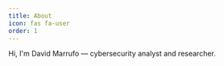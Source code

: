 ```yaml
---
title: About
icon: fas fa-user
order: 1
---
```


Hi, I'm David Marrufo — cybersecurity analyst and researcher.
